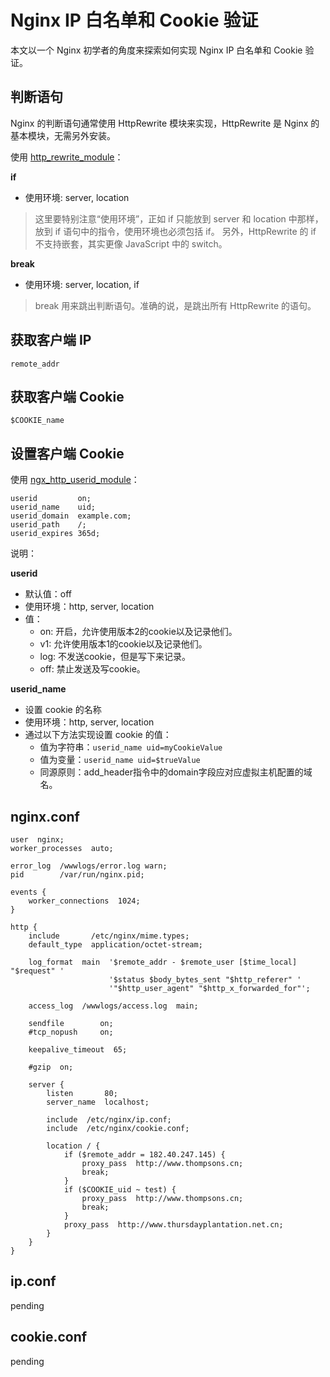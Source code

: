 # Nginx IP 白名单和 Cookie 验证

本文以一个 Nginx 初学者的角度来探索如何实现 Nginx IP 白名单和 Cookie 验证。

## 判断语句

Nginx 的判断语句通常使用 HttpRewrite 模块来实现，HttpRewrite 是 Nginx 的基本模块，无需另外安装。

使用 [http_rewrite_module](http://nginx.org/en/docs/http/ngx_http_rewrite_module.html)：

__if__
* 使用环境:	server, location
> 这里要特别注意“使用环境”，正如 if 只能放到 server 和 location 中那样，放到 if 语句中的指令，使用环境也必须包括 if。
> 另外，HttpRewrite 的 if 不支持嵌套，其实更像 JavaScript 中的 switch。

__break__
* 使用环境:	server, location, if
> break 用来跳出判断语句。准确的说，是跳出所有 HttpRewrite 的语句。

## 获取客户端 IP

`remote_addr`

## 获取客户端 Cookie

`$COOKIE_name`

## 设置客户端 Cookie

使用 [ngx_http_userid_module](http://nginx.org/en/docs/http/ngx_http_userid_module.html)：

```
userid         on; 
userid_name    uid;
userid_domain  example.com;
userid_path    /;
userid_expires 365d;
```

说明：

__userid__
* 默认值：off
* 使用环境：http, server, location
* 值：
  * on: 开启，允许使用版本2的cookie以及记录他们。
  * v1: 允许使用版本1的cookie以及记录他们。
  * log: 不发送cookie，但是写下来记录。
  * off: 禁止发送及写cookie。

__userid_name__
* 设置 cookie 的名称
* 使用环境：http, server, location
* 通过以下方法实现设置 cookie 的值：
  * 值为字符串：`userid_name uid=myCookieValue`
  * 值为变量：`userid_name uid=$trueValue`
  * 同源原则：add_header指令中的domain字段应对应虚拟主机配置的域名。

## nginx.conf

```nginx
user  nginx;
worker_processes  auto;

error_log  /wwwlogs/error.log warn;
pid        /var/run/nginx.pid;

events {
    worker_connections  1024;
}

http {
    include       /etc/nginx/mime.types;
    default_type  application/octet-stream;

    log_format  main  '$remote_addr - $remote_user [$time_local] "$request" '
                      '$status $body_bytes_sent "$http_referer" '
                      '"$http_user_agent" "$http_x_forwarded_for"';

    access_log  /wwwlogs/access.log  main;

    sendfile        on;
    #tcp_nopush     on;

    keepalive_timeout  65;

    #gzip  on;

    server {
        listen       80;
        server_name  localhost;

        include  /etc/nginx/ip.conf;
        include  /etc/nginx/cookie.conf;

        location / {
            if ($remote_addr = 182.40.247.145) {
                proxy_pass  http://www.thompsons.cn;
                break;
            }
            if ($COOKIE_uid ~ test) {
                proxy_pass  http://www.thompsons.cn;
                break;
            }
            proxy_pass  http://www.thursdayplantation.net.cn;
        }
    }
}
```

## ip.conf

pending

## cookie.conf

pending
